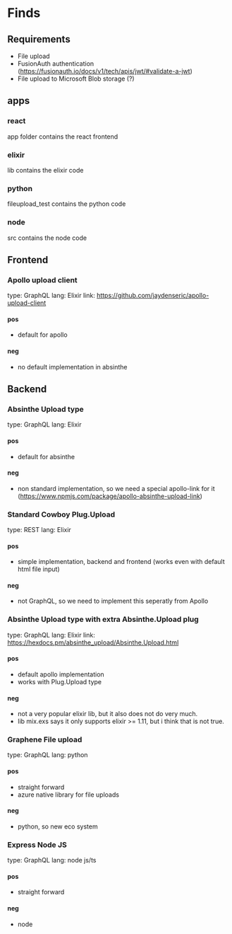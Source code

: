 # Finds

## Requirements

- File upload
- FusionAuth authentication (https://fusionauth.io/docs/v1/tech/apis/jwt/#validate-a-jwt)
- File upload to Microsoft Blob storage (?)

## apps

### react
app folder contains the react frontend

### elixir
lib contains the elixir code

### python
fileupload_test contains the python code

### node
src contains the node code



## Frontend

### Apollo upload client

type: GraphQL
lang: Elixir
link: https://github.com/jaydenseric/apollo-upload-client

#### pos

- default for apollo

#### neg

- no default implementation in absinthe

## Backend

### Absinthe Upload type

type: GraphQL
lang: Elixir

#### pos

- default for absinthe

#### neg

- non standard implementation, so we need a special apollo-link for it (https://www.npmjs.com/package/apollo-absinthe-upload-link)

### Standard Cowboy Plug.Upload

type: REST
lang: Elixir

#### pos

- simple implementation, backend and frontend (works even with default html file input)

#### neg

- not GraphQL, so we need to implement this seperatly from Apollo

### Absinthe Upload type with extra Absinthe.Upload plug

type: GraphQL
lang: Elixir
link: https://hexdocs.pm/absinthe_upload/Absinthe.Upload.html

#### pos

- default apollo implementation
- works with Plug.Upload type

#### neg

- not a very popular elixir lib, but it also does not do very much.
- lib mix.exs says it only supports elixir >= 1.11, but i think that is not true.

### Graphene File upload

type: GraphQL
lang: python

#### pos

- straight forward
- azure native library for file uploads

#### neg

- python, so new eco system

### Express Node JS

type: GraphQL
lang: node js/ts

#### pos

- straight forward

#### neg

- node
